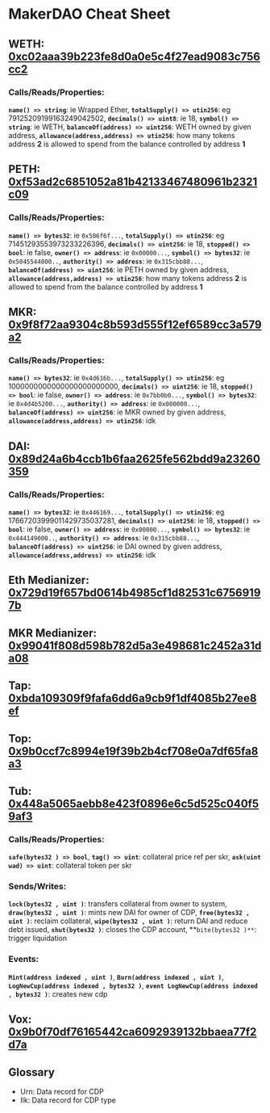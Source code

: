 
# MakerDAO Cheat Sheet

## WETH: [0xc02aaa39b223fe8d0a0e5c4f27ead9083c756cc2](https://etherscan.io/address/0xc02aaa39b223fe8d0a0e5c4f27ead9083c756cc2)

### Calls/Reads/Properties:
**`name() => string`**: ie Wrapped Ether, **`totalSupply() => utin256`**: eg 79125209199163249042502, **`decimals() => uint8`**: ie 18, **`symbol() => string`**: ie WETH, **`balanceOf(address) => uint256`**: WETH owned by given address, **`allowance(address,address) => utin256`**: how many tokens address **2** is allowed to spend from the balance controlled by address **1**

## PETH: [0xf53ad2c6851052a81b42133467480961b2321c09](https://etherscan.io/address/0xf53ad2c6851052a81b42133467480961b2321c09)

### Calls/Reads/Properties:
**`name() => bytes32`**: ie `0x506f6f...`, **`totalSupply() => utin256`**: eg 71451293553973233226396, **`decimals() => uint256`**: ie 18, **`stopped() => bool`**: ie false, **`owner() => address`**: ie `0x00000...`, **`symbol() => bytes32`**: ie `0x5045544800..`, **`authority() => address`**: ie `0x315cbb88...`, **`balanceOf(address) => uint256`**: ie PETH owned by given address, **`allowance(address,address) => utin256`**: how many tokens address **2** is allowed to spend from the balance controlled by address **1**

## MKR: [0x9f8f72aa9304c8b593d555f12ef6589cc3a579a2](https://etherscan.io/address/0x9f8f72aa9304c8b593d555f12ef6589cc3a579a2)

### Calls/Reads/Properties:
**`name() => bytes32`**: ie `0x4d616b...`, **`totalSupply() => utin256`**: eg 1000000000000000000000000, **`decimals() => uint256`**: ie 18, **`stopped() => bool`**: ie false, **`owner() => address`**: ie `0x7bb0b0...`, **`symbol() => bytes32`**: ie `0x4d4b5200...`, **`authority() => address`**: ie `0x000000...`, **`balanceOf(address) => uint256`**: ie MKR owned by given address, **`allowance(address,address) => utin256`**: idk

## DAI: [0x89d24a6b4ccb1b6faa2625fe562bdd9a23260359](https://etherscan.io/address/0x89d24a6b4ccb1b6faa2625fe562bdd9a23260359)

### Calls/Reads/Properties:
**`name() => bytes32`**: ie `0x446169...`, **`totalSupply() => utin256`**: eg 17667203999011429735037281, **`decimals() => uint256`**: ie 18, **`stopped() => bool`**: ie false, **`owner() => address`**: ie `0x00000...`, **`symbol() => bytes32`**: ie `0x444149000..`, **`authority() => address`**: ie `0x315cbb88...`, **`balanceOf(address) => uint256`**: ie DAI owned by given address, **`allowance(address,address) => utin256`**: idk

## Eth Medianizer: [0x729d19f657bd0614b4985cf1d82531c67569197b](https://etherscan.io/address/0x729d19f657bd0614b4985cf1d82531c67569197b)

## MKR Medianizer: [0x99041f808d598b782d5a3e498681c2452a31da08](https://etherscan.io/address/0x99041f808d598b782d5a3e498681c2452a31da08)


## Tap: [0xbda109309f9fafa6dd6a9cb9f1df4085b27ee8ef](https://etherscan.io/address/0xbda109309f9fafa6dd6a9cb9f1df4085b27ee8ef)

## Top: [0x9b0ccf7c8994e19f39b2b4cf708e0a7df65fa8a3](https://etherscan.io/address/0x9b0ccf7c8994e19f39b2b4cf708e0a7df65fa8a3)

## Tub: [0x448a5065aebb8e423f0896e6c5d525c040f59af3](https://etherscan.io/address/0x448a5065aebb8e423f0896e6c5d525c040f59af3)

### Calls/Reads/Properties:
**`safe(bytes32 ) => bool`**, **`tag() => uint`**: collateral price ref per skr, **`ask(uint wad) => uint`**: collateral token per skr

### Sends/Writes:
**`lock(bytes32 , uint )`**: transfers collateral from owner to system, **`draw(bytes32 , uint )`**: mints new DAI for owner of CDP, **`free(bytes32 , uint )`**: reclaim collateral, **`wipe(bytes32 , uint )`**: return DAI and reduce debt issued, **`shut(bytes32 )`**: closes the CDP account, **`bite(bytes32 )**`: trigger liquidation 

### Events:
**`Mint(address indexed , uint )`**, **`Burn(address indexed , uint )`**, **`LogNewCup(address indexed , bytes32 )`**, **`event LogNewCup(address indexed , bytes32 )`**: creates new cdp

## Vox: [0x9b0f70df76165442ca6092939132bbaea77f2d7a](https://etherscan.io/address/0x9b0f70df76165442ca6092939132bbaea77f2d7a)

## Glossary
 - Urn: Data record for CDP
 - Ilk: Data record for CDP type
 


